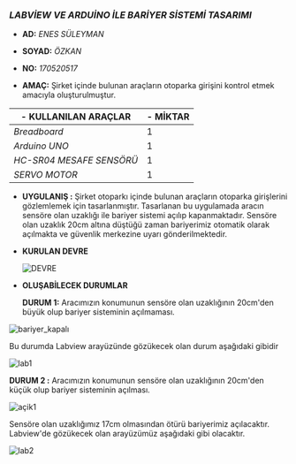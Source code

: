 ### ***LABVİEW VE ARDUİNO İLE BARİYER SİSTEMİ TASARIMI***

-   **AD:** *ENES SÜLEYMAN*

-   **SOYAD:** *ÖZKAN*

-   **NO:** *170520517*

-   **AMAÇ:** Şirket içinde bulunan araçların otoparka girişini kontrol etmek amacıyla oluşturulmuştur.

| \- KULLANILAN ARAÇLAR    | \- MİKTAR |
|--------------------------|-----------|
| *Breadboard*             | 1         |
| *Arduino UNO*            | 1         |
| *HC-SR04 MESAFE SENSÖRÜ* | 1         |
| *SERVO MOTOR*            | 1         |

-   **UYGULANIŞ :** Şirket otoparkı içinde bulunan araçların otoparka girişlerini gözlemlemek için tasarlanmıştır. Tasarlanan bu uygulamada aracın sensöre olan uzaklığı ile bariyer sistemi açılıp kapanmaktadır. Sensöre olan uzaklık 20cm altına düştüğü zaman bariyerimiz otomatik olarak açılmakta ve güvenlik merkezine uyarı gönderilmektedir.

-   **KURULAN DEVRE**

    ![DEVRE](images/4.jpeg)

-   **OLUŞABİLECEK DURUMLAR**

    **DURUM 1:** Aracımızın konumunun sensöre olan uzaklığının 20cm'den büyük olup bariyer sisteminin açılmaması.

![bariyer_kapalı](images/kapal%C4%B11.jpg)

Bu durumda Labview arayüzünde gözükecek olan durum aşağıdaki gibidir

![lab1](images/1-01.jpg)

**DURUM 2 :** Aracımızın konumunun sensöre olan uzaklığının 20cm'den küçük olup bariyer sisteminin açılması.

![açik1](images/a%C3%A7%C4%B1k.jpg)

Sensöre olan uzaklığımız 17cm olmasından ötürü bariyerimiz açılacaktır. Labview'de gözükecek olan arayüzümüz aşağıdaki gibi olacaktır.

![lab2](images/2.jpg)
